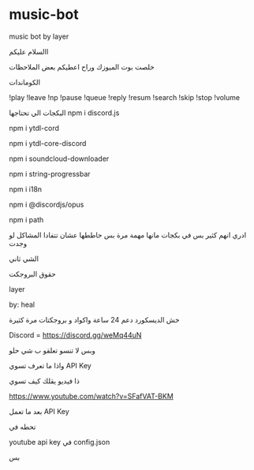 # music-bot
music bot by layer


االسلام عليكم


خلصت بوت الميوزك وراح اعطيكم بعض الملاحظات

الكوماندات  




!play
!leave
!np
!pause
!queue
!reply
!resum
!search
!skip
!stop
!volume


البكجات الي تحتاجها
npm i discord.js

npm i ytdl-cord

npm i ytdl-core-discord

npm i soundcloud-downloader

npm i string-progressbar

npm i i18n

npm i @discordjs/opus

npm i path


ادري انهم كثير بس في بكجات مانها مهمة مرة بس حاططها عشان تتفادا المشاكل لو وجدت



الشي ثاني

حقوق البروجكت

layer 

by: heal


خش الديسكورد دعم 24 ساعة واكواد و بروجكتات مرة كثيرة

Discord = https://discord.gg/weMq44uN


وبس لا تنسو تعلقو ب شي حلو

واذا ما تعرف تسوي 
API Key

ذا فيديو يقلك كيف تسوي

https://www.youtube.com/watch?v=SFafVAT-BKM

بعد ما تعمل
API Key

تحطه في

youtube api key 
في
config.json

بس

